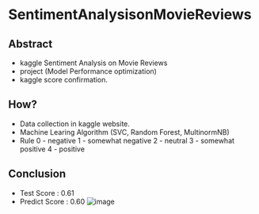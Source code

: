 # SentimentAnalysisonMovieReviews

## Abstract

- kaggle Sentiment Analysis on Movie Reviews
- project (Model Performance optimization)
- kaggle score confirmation.

## How?
 
- Data collection in kaggle website.
- Machine Learing Algorithm (SVC, Random Forest, MultinormNB)
- Rule 
  0 - negative
  1 - somewhat negative
  2 - neutral
  3 - somewhat positive
  4 - positive
  
## Conclusion
- Test Score : 0.61
- Predict Score : 0.60
![image](https://github.com/LeeSungGuk/SentimentAnalysisonMovieReviews/tree/master/resource/3.png)
